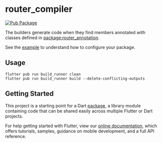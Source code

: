 # router_compiler

[![Pub Package](https://img.shields.io/pub/v/router_compiler.svg)](https://pub.dev/packages/router_compiler)

The builders generate code when they find members annotated with classes defined in [package:router_annotation](https://pub.dev/packages/router_annotation).

See the [example](https://github.com/rxreader/flutter_router/example) to understand how to configure your package.

## Usage

```shell
flutter pub run build_runner clean
flutter pub run build_runner build --delete-conflicting-outputs
```

## Getting Started

This project is a starting point for a Dart
[package](https://flutter.dev/developing-packages/),
a library module containing code that can be shared easily across
multiple Flutter or Dart projects.

For help getting started with Flutter, view our 
[online documentation](https://flutter.dev/docs), which offers tutorials, 
samples, guidance on mobile development, and a full API reference.
